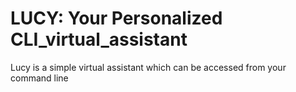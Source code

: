 # LUCY: Your Personalized CLI_virtual_assistant
Lucy is a simple virtual assistant which can be accessed from your command line